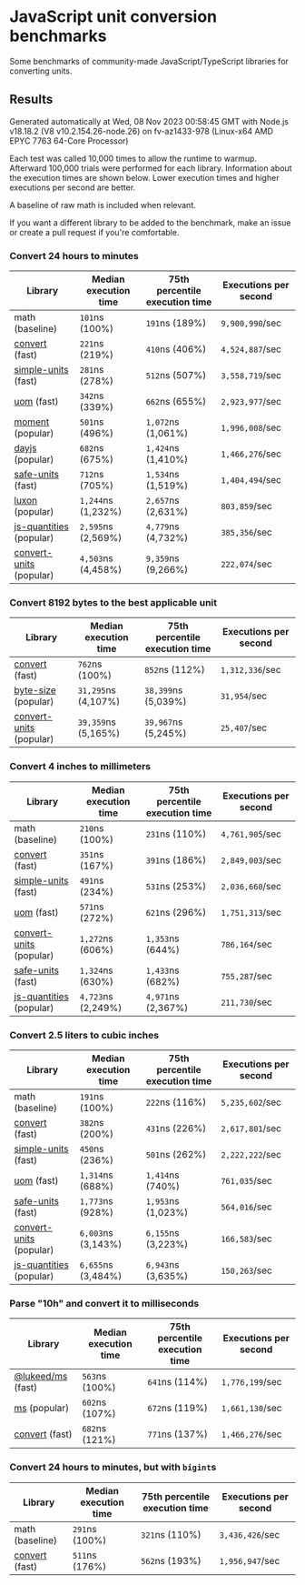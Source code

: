 # JavaScript unit conversion benchmarks

Some benchmarks of community-made JavaScript/TypeScript libraries for converting units.

## Results

<!-- beginblock(results) -->

Generated automatically at Wed, 08 Nov 2023 00:58:45 GMT with Node.js v18.18.2 (V8 v10.2.154.26-node.26) on fv-az1433-978 (Linux-x64 AMD EPYC 7763 64-Core Processor)

Each test was called 10,000 times to allow the runtime to warmup.
Afterward 100,000 trials were performed for each library.
Information about the execution times are shown below.
Lower execution times and higher executions per second are better.

A baseline of raw math is included when relevant.

If you want a different library to be added to the benchmark, make an issue or create a pull request if you're comfortable.

### Convert 24 hours to minutes

| Library                                                            | Median execution time | 75th percentile execution time | Executions per second |
| ------------------------------------------------------------------ | --------------------- | ------------------------------ | --------------------- |
| math (baseline)                                                    | `101`ns (100%)        | `191`ns (189%)                 | `9,900,990`/sec       |
| [convert](https://npmjs.com/package/convert) (fast)                | `221`ns (219%)        | `410`ns (406%)                 | `4,524,887`/sec       |
| [simple-units](https://npmjs.com/package/simple-units) (fast)      | `281`ns (278%)        | `512`ns (507%)                 | `3,558,719`/sec       |
| [uom](https://npmjs.com/package/uom) (fast)                        | `342`ns (339%)        | `662`ns (655%)                 | `2,923,977`/sec       |
| [moment](https://npmjs.com/package/moment) (popular)               | `501`ns (496%)        | `1,072`ns (1,061%)             | `1,996,008`/sec       |
| [dayjs](https://npmjs.com/package/dayjs) (popular)                 | `682`ns (675%)        | `1,424`ns (1,410%)             | `1,466,276`/sec       |
| [safe-units](https://npmjs.com/package/safe-units) (fast)          | `712`ns (705%)        | `1,534`ns (1,519%)             | `1,404,494`/sec       |
| [luxon](https://npmjs.com/package/luxon) (popular)                 | `1,244`ns (1,232%)    | `2,657`ns (2,631%)             | `803,859`/sec         |
| [js-quantities](https://npmjs.com/package/js-quantities) (popular) | `2,595`ns (2,569%)    | `4,779`ns (4,732%)             | `385,356`/sec         |
| [convert-units](https://npmjs.com/package/convert-units) (popular) | `4,503`ns (4,458%)    | `9,359`ns (9,266%)             | `222,074`/sec         |

### Convert 8192 bytes to the best applicable unit

| Library                                                            | Median execution time | 75th percentile execution time | Executions per second |
| ------------------------------------------------------------------ | --------------------- | ------------------------------ | --------------------- |
| [convert](https://npmjs.com/package/convert) (fast)                | `762`ns (100%)        | `852`ns (112%)                 | `1,312,336`/sec       |
| [byte-size](https://npmjs.com/package/byte-size) (popular)         | `31,295`ns (4,107%)   | `38,399`ns (5,039%)            | `31,954`/sec          |
| [convert-units](https://npmjs.com/package/convert-units) (popular) | `39,359`ns (5,165%)   | `39,967`ns (5,245%)            | `25,407`/sec          |

### Convert 4 inches to millimeters

| Library                                                            | Median execution time | 75th percentile execution time | Executions per second |
| ------------------------------------------------------------------ | --------------------- | ------------------------------ | --------------------- |
| math (baseline)                                                    | `210`ns (100%)        | `231`ns (110%)                 | `4,761,905`/sec       |
| [convert](https://npmjs.com/package/convert) (fast)                | `351`ns (167%)        | `391`ns (186%)                 | `2,849,003`/sec       |
| [simple-units](https://npmjs.com/package/simple-units) (fast)      | `491`ns (234%)        | `531`ns (253%)                 | `2,036,660`/sec       |
| [uom](https://npmjs.com/package/uom) (fast)                        | `571`ns (272%)        | `621`ns (296%)                 | `1,751,313`/sec       |
| [convert-units](https://npmjs.com/package/convert-units) (popular) | `1,272`ns (606%)      | `1,353`ns (644%)               | `786,164`/sec         |
| [safe-units](https://npmjs.com/package/safe-units) (fast)          | `1,324`ns (630%)      | `1,433`ns (682%)               | `755,287`/sec         |
| [js-quantities](https://npmjs.com/package/js-quantities) (popular) | `4,723`ns (2,249%)    | `4,971`ns (2,367%)             | `211,730`/sec         |

### Convert 2.5 liters to cubic inches

| Library                                                            | Median execution time | 75th percentile execution time | Executions per second |
| ------------------------------------------------------------------ | --------------------- | ------------------------------ | --------------------- |
| math (baseline)                                                    | `191`ns (100%)        | `222`ns (116%)                 | `5,235,602`/sec       |
| [convert](https://npmjs.com/package/convert) (fast)                | `382`ns (200%)        | `431`ns (226%)                 | `2,617,801`/sec       |
| [simple-units](https://npmjs.com/package/simple-units) (fast)      | `450`ns (236%)        | `501`ns (262%)                 | `2,222,222`/sec       |
| [uom](https://npmjs.com/package/uom) (fast)                        | `1,314`ns (688%)      | `1,414`ns (740%)               | `761,035`/sec         |
| [safe-units](https://npmjs.com/package/safe-units) (fast)          | `1,773`ns (928%)      | `1,953`ns (1,023%)             | `564,016`/sec         |
| [convert-units](https://npmjs.com/package/convert-units) (popular) | `6,003`ns (3,143%)    | `6,155`ns (3,223%)             | `166,583`/sec         |
| [js-quantities](https://npmjs.com/package/js-quantities) (popular) | `6,655`ns (3,484%)    | `6,943`ns (3,635%)             | `150,263`/sec         |

### Parse "10h" and convert it to milliseconds

| Library                                                   | Median execution time | 75th percentile execution time | Executions per second |
| --------------------------------------------------------- | --------------------- | ------------------------------ | --------------------- |
| [@lukeed/ms](https://npmjs.com/package/@lukeed/ms) (fast) | `563`ns (100%)        | `641`ns (114%)                 | `1,776,199`/sec       |
| [ms](https://npmjs.com/package/ms) (popular)              | `602`ns (107%)        | `672`ns (119%)                 | `1,661,130`/sec       |
| [convert](https://npmjs.com/package/convert) (fast)       | `682`ns (121%)        | `771`ns (137%)                 | `1,466,276`/sec       |

### Convert 24 hours to minutes, but with `bigint`s

| Library                                             | Median execution time | 75th percentile execution time | Executions per second |
| --------------------------------------------------- | --------------------- | ------------------------------ | --------------------- |
| math (baseline)                                     | `291`ns (100%)        | `321`ns (110%)                 | `3,436,426`/sec       |
| [convert](https://npmjs.com/package/convert) (fast) | `511`ns (176%)        | `562`ns (193%)                 | `1,956,947`/sec       |

<!-- endblock(results) -->
